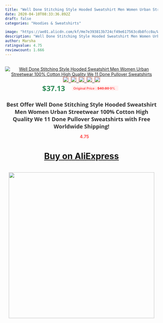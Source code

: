 ```yaml
---
title: "Well Done Stitching Style Hooded Sweatshirt Men Women Urban Streetwear 100% Cotton High Quality We 11 Done Pullover Sweatshirts"
date: 2020-04-10T08:33:36.892Z
draft: false
categories: "Hoodies & Sweatshirts"

image: "https://ae01.alicdn.com/kf/He7e393813b724cf49e617563cdb8fcc0a/Well-Done-Stitching-Style-Hooded-Sweatshirt-Men-Women-Urban-Streetwear-100-Cotton-High-Quality-We-11.jpg"
description: "Well Done Stitching Style Hooded Sweatshirt Men Women Urban Streetwear 100% Cotton High Quality We 11 Done Pullover Sweatshirts"
author: Marsha
ratingvalue: 4.75
reviewcount: 1.666
---
```

<br>
<div style="text-align: center;">
<a href="https://s.click.aliexpress.com/e/_AYD5gt" target="_blank" rel="nofollow noopener noreferrer"><img alt="Well Done Stitching Style Hooded Sweatshirt Men Women Urban Streetwear 100% Cotton High Quality We 11 Done Pullover Sweatshirts" class="magnifier-image" src="https://ae01.alicdn.com/kf/He7e393813b724cf49e617563cdb8fcc0a/Well-Done-Stitching-Style-Hooded-Sweatshirt-Men-Women-Urban-Streetwear-100-Cotton-High-Quality-We-11.jpg_640x640.jpg">
<br>
<img style="border:1px solid salmon" src="https://ae01.alicdn.com/kf/He7e393813b724cf49e617563cdb8fcc0a/Well-Done-Stitching-Style-Hooded-Sweatshirt-Men-Women-Urban-Streetwear-100-Cotton-High-Quality-We-11.jpg_120x120.jpg">&nbsp;&nbsp;<img style="border:1px solid salmon" src="https://ae01.alicdn.com/kf/H63dd9392a1f94f219ba107907ade847eo/Well-Done-Stitching-Style-Hooded-Sweatshirt-Men-Women-Urban-Streetwear-100-Cotton-High-Quality-We-11.jpg_120x120.jpg">&nbsp;&nbsp;<img style="border:1px solid salmon" src="https://ae01.alicdn.com/kf/H24d6be12312c4368881c49fe61d83416e/Well-Done-Stitching-Style-Hooded-Sweatshirt-Men-Women-Urban-Streetwear-100-Cotton-High-Quality-We-11.jpg_120x120.jpg">&nbsp;&nbsp;<img style="border:1px solid salmon" src="https://ae01.alicdn.com/kf/H88954e0edef5491f976e278dea44dccci/Well-Done-Stitching-Style-Hooded-Sweatshirt-Men-Women-Urban-Streetwear-100-Cotton-High-Quality-We-11.jpg_120x120.jpg">&nbsp;&nbsp;<img style="border:1px solid salmon" src="https://ae01.alicdn.com/kf/Ha4c3604378d549758aaadc0354f0a7ebE/Well-Done-Stitching-Style-Hooded-Sweatshirt-Men-Women-Urban-Streetwear-100-Cotton-High-Quality-We-11.jpg_120x120.jpg"></a></div><br0>
<div style="text-align: center;"><span style="background-color: white; border: 0px; box-sizing: border-box; color: seagreen; display: inline-block; font-family: &quot;open sans&quot; , &quot;arial&quot; , &quot;helvetica&quot; , sans-serif , &quot;heiti&quot;; font-size: 24px; font-stretch: inherit; font-weight: 700; line-height: inherit; margin: 0px 10px 0px 0px; padding: 0px; vertical-align: middle;">$37.13 </span>
<span style="background: rgb(255 , 241 , 241); border-radius: 3px; border: 0px; box-sizing: border-box; color: #ff4747; display: inline-block; font-family: inherit; font-size: 12px; font-stretch: inherit; font-style: inherit; font-variant: inherit; font-weight: 600; line-height: inherit; margin: 0px; padding: 2px 5px; transform: scale(0.9); vertical-align: middle;">Original Price : <b style="text-decoration: line-through;">$40.80 </b> 9%&nbsp;&nbsp;</span></div>
<h1 style="color: #333333; display: inline-block; font-family: &quot;open sans&quot; , &quot;arial&quot; , &quot;helvetica&quot; , sans-serif , &quot;heiti&quot;; font-size: 18px; font-stretch: inherit; font-weight: 700; text-align: center;">Best Offer Well Done Stitching Style Hooded Sweatshirt Men Women Urban Streetwear 100% Cotton High Quality We 11 Done Pullover Sweatshirts with Free Worldwide Shipping!</h1>
<div style="color: #ff4747; text-align: center;">
<img src="https://4.bp.blogspot.com/-M0ZcTcb-5uY/XleCXlxnR4I/AAAAAAAAAEc/OrjgMkXV1oMQFaCRZj5HQwOCBcu3w1FegCPcBGAYYCw/s1600/star.png" style="height: 15px;">&nbsp;<b>4.75</b></div>
<div class="button_cont" align="center"><a class="buynow_a" href="https://s.click.aliexpress.com/e/_AYD5gt" target="_blank" rel="nofollow noopener noreferrer"><H1>Buy on AliExpress</H1></a></div><br>
<div class="separator" style="clear: both; text-align: center;">
<img src="https://lh3.googleusercontent.com/-pTy5HemUv9M/XlePHvY0dAI/AAAAAAAAAE4/0nX5iRUoIWY8eMW9Dpxeirr157OZliDIgCLcBGAsYHQ/s1600/badge.gif" width="480">
</div>
